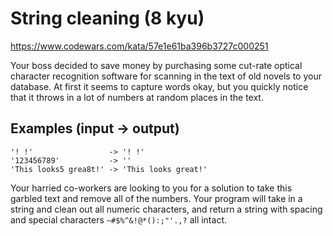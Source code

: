 # String cleaning (8 kyu)

https://www.codewars.com/kata/57e1e61ba396b3727c000251

Your boss decided to save money by purchasing some cut-rate optical character recognition software for scanning in the text of old novels to your database. At first it seems to capture words okay, but you quickly notice that it throws in a lot of numbers at random places in the text.

## Examples (input -> output)

```
'! !'                 -> '! !'
'123456789'           -> ''
'This looks5 grea8t!' -> 'This looks great!'
```

Your harried co-workers are looking to you for a solution to take this garbled text and remove all of the numbers. Your program will take in a string and clean out all numeric characters, and return a string with spacing and special characters `~#$%^&!@*():;"'.,?` all intact.
